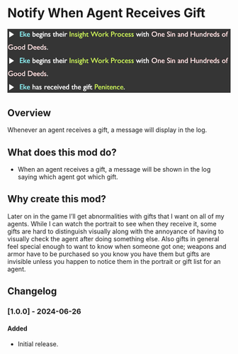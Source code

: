 # Notify When Agent Receives Gift

![Notify When Agent Receives Gift example](https://raw.githubusercontent.com/ctristan/lobotomy-corporation-mods/assets/notify-when-agent-receives-gift.png)

## Overview

Whenever an agent receives a gift, a message will display in the log.

## What does this mod do?

- When an agent receives a gift, a message will be shown in the log saying which
  agent got which gift.

## Why create this mod?

Later on in the game I’ll get abnormalities with gifts that I want on all of my
agents. While I can watch the portrait to see when they receive it, some gifts
are hard to distinguish visually along with the annoyance of having to visually
check the agent after doing something else. Also gifts in general feel special
enough to want to know when someone got one; weapons and armor have to be
purchased so you know you have them but gifts are invisible unless you happen to
notice them in the portrait or gift list for an agent.

## Changelog

### [1.0.0] - 2024-06-26

#### Added

- Initial release.
